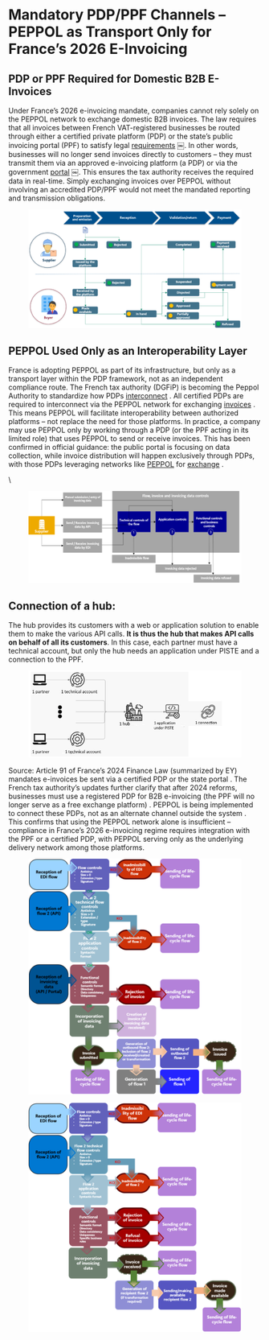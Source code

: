 # Mandatory PDP/PPF Channels – PEPPOL as Transport Only for France’s 2026 E-Invoicing

## PDP or PPF Required for Domestic B2B E-Invoices

Under France’s 2026 e-invoicing mandate, companies cannot rely solely on the PEPPOL network to exchange domestic B2B invoices. The law requires that all invoices between French VAT-registered businesses be routed through either a certified private platform (PDP) or the state’s public invoicing portal (PPF) to satisfy legal [requirements](https://www.ey.com/en_gl/technical/tax-alerts/france-revises-schedule-for-adopting-e-invoicing-reform) ￼. In other words, businesses will no longer send invoices directly to customers – they must transmit them via an approved e-invoicing platform (a PDP) or via the government [portal](https://www.avalara.com/blog/en/europe/2022/09/france-publishes-updated-specifications-for-e-invoicing-and-e-reporting.html) ￼. This ensures the tax authority receives the required data in real-time. Simply exchanging invoices over PEPPOL without involving an accredited PDP/PPF would not meet the mandated reporting and transmission obligations.

<figure><img src="../../.gitbook/assets/Picture 1.png" alt=""><figcaption></figcaption></figure>

## PEPPOL Used Only as an Interoperability Layer

France is adopting PEPPOL as part of its infrastructure, but only as a transport layer within the PDP framework, not as an independent compliance route.  The French tax authority (DGFiP) is becoming the Peppol Authority to standardize how PDPs [interconnect](https://www.avalara.com/blog/en/europe/2025/01/e-invoicing-reform-france.html) . All certified PDPs are required to interconnect via the PEPPOL network for exchanging [invoices](https://nymus.be/fr/facturation-electronique-en-france/) .  This means PEPPOL will facilitate interoperability between authorized platforms – not replace the need for those platforms.  In practice, a company may use PEPPOL only by working through a PDP (or the PPF acting in its limited role) that uses PEPPOL to send or receive invoices. This has been confirmed in official guidance: the public portal is focusing on data collection, while invoice distribution will happen exclusively through PDPs, with those PDPs leveraging networks like [PEPPOL](https://edicomgroup.com/blog/status-of-b2b-electronic-invoicing-in-france) for [exchange](https://nymus.be/fr/facturation-electronique-en-france/) .

\


<figure><img src="../../.gitbook/assets/Picture 2.png" alt=""><figcaption></figcaption></figure>

## Connection of a hub:

The hub provides its customers with a web or application solution to enable them to make the various API calls. **It is thus the hub that makes API calls on behalf of all its customers**. In this case, each partner must have a technical account, but only the hub needs an application under PISTE and a connection to the PPF.

<figure><img src="../../.gitbook/assets/Picture 5.png" alt=""><figcaption></figcaption></figure>

Source: Article 91 of France’s 2024 Finance Law (summarized by EY) mandates e-invoices be sent via a certified PDP or the state portal .  The French tax authority’s updates further clarify that after 2024 reforms, businesses must use a registered PDP for B2B e-invoicing (the PPF will no longer serve as a free exchange platform) .  PEPPOL is being implemented to connect these PDPs, not as an alternate channel outside the system . This confirms that using the PEPPOL network alone is insufficient – compliance in France’s 2026 e-invoicing regime requires integration with the PPF or a certified PDP, with PEPPOL serving only as the underlying delivery network among those platforms.

<div><figure><img src="../../.gitbook/assets/Picture 3.png" alt=""><figcaption></figcaption></figure> <figure><img src="../../.gitbook/assets/Picture 4.png" alt=""><figcaption></figcaption></figure></div>
